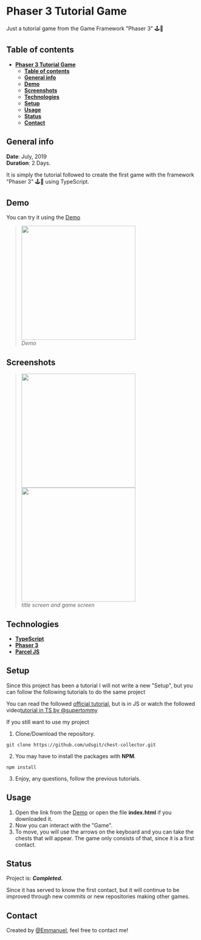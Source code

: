 # **Phaser 3 Tutorial Game**

Just a tutorial game from the Game Framework "Phaser 3" 🕹️👾

## **Table of contents**

- [**Phaser 3 Tutorial Game**](#phaser-3-tutorial-game)
  - [**Table of contents**](#table-of-contents)
  - [**General info**](#general-info)
  - [**Demo**](#demo)
  - [**Screenshots**](#screenshots)
  - [**Technologies**](#technologies)
  - [**Setup**](#setup)
  - [**Usage**](#usage)
  - [**Status**](#status)
  - [**Contact**](#contact)

## **General info**

**Date**: July, 2019  
**Duration**: 2 Days.

It is simply the tutorial followed to create the first game with the framework "Phaser 3" 🕹️👾 using TypeScript.

## **Demo**

You can try it using the [Demo](https://udsgit.github.io/chest-collector)

> <img src="assets/images/readme/demo.gif" width="300"/><br>
> <i>Demo</i>

## **Screenshots**

> <img src="assets/images/readme/title.jpg" width="300"/>
> <img src="assets/images/readme/game.jpg" width="300"/><br>
> <i>title screen and game screen</i>

## **Technologies**

- [**TypeScript**](https://www.typescriptlang.org/)
- [**Phaser 3**](https://phaser.io/)
- [**Parcel JS**](https://parceljs.org/)

## **Setup**

Since this project has been a tutorial I will not write a new "Setup", but you can follow the following tutorials to do the same project

You can read the followed [official tutorial](https://phaser.io/tutorials/making-your-first-phaser-3-game/part1), but is in JS
or watch the followed video[tutorial in TS by @supertommy](https://www.youtube.com/watch?v=QXxmSbfR2aY&t)

If you still want to use my project

1. Clone/Download the repository.

```console
git clone https://github.com/udsgit/chest-collector.git
```

2. You may have to install the packages with **NPM**.

```console
npm install
```

3. Enjoy, any questions, follow the previous tutorials.

## **Usage**

1. Open the link from the [Demo](https://udsgit.github.io/chest-collector) or open the file **index.html** if you downloaded it.
2. Now you can interact with the "Game".
3. To move, you will use the arrows on the keyboard and you can take the chests that will appear. The game only consists of that, since it is a first contact.

## **Status**

Project is: **_Completed._**

Since it has served to know the first contact, but it will continue to be improved through new commits or new repositories making other games.

## **Contact**

Created by [@Emmanuel](https://www.linkedin.com/in/emagleza/), feel free to contact me!

